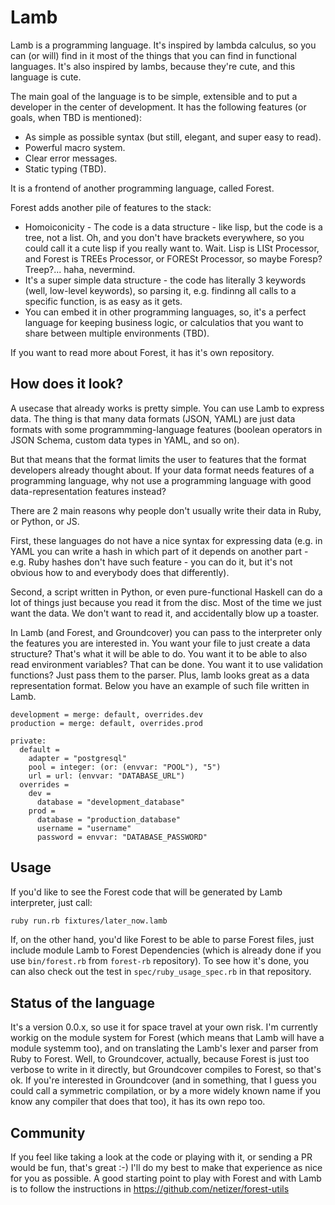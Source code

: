 # Lamb

Lamb is a programming language. It's inspired by lambda calculus, so you can (or will) find in it most of the things that you can find in functional languages. It's also inspired by lambs, because they're cute, and this language is cute.

The main goal of the language is to be simple, extensible and to put a developer in the center of development. It has the following features (or goals, when TBD is mentioned):
- As simple as possible syntax (but still, elegant, and super easy to read).
- Powerful macro system.
- Clear error messages.
- Static typing (TBD).

It is a frontend of another programming language, called Forest.

Forest adds another pile of features to the stack:
- Homoiconicity - The code is a data structure - like lisp, but the code is a tree, not a list. Oh, and you don't have brackets everywhere, so you could call it a cute lisp if you really want to. Wait. Lisp is LISt Processor, and Forest is TREEs Processor, or FORESt Processor, so maybe Foresp? Treep?... haha, nevermind.
- It's a super simple data structure - the code has literally 3 keywords (well, low-level keywords), so parsing it, e.g. findinng all calls to a specific function, is as easy as it gets.
- You can embed it in other programming languages, so, it's a perfect language for keeping business logic, or calculatios that you want to share between multiple environments (TBD).

If you want to read more about Forest, it has it's own repository.

## How does it look?

A usecase that already works is pretty simple. You can use Lamb to express data. The thing is that many data formats (JSON, YAML) are just data formats with some programmming-language features (boolean operators in JSON Schema, custom data types in YAML, and so on).

But that means that the format limits the user to features that the format developers already thought about. If your data format needs features of a programming language, why not use a programming language with good data-representation features instead?

There are 2 main reasons why people don't usually write their data in Ruby, or Python, or JS.

First, these languages do not have a nice syntax for expressing data (e.g. in YAML you can write a hash in which part of it depends on another part - e.g. Ruby hashes don't have such feature - you can do it, but it's not obvious how to and everybody does that differently).

Second, a script written in Python, or even pure-functional Haskell can do a lot of things just because you read it from the disc. Most of the time we just want the data. We don't want to read it, and accidentally blow up a toaster.

In Lamb (and Forest, and Groundcover) you can pass to the interpreter only the features you are interested in. You want your file to just create a data structure? That's what it will be able to do. You want it to be able to also read environment variables? That can be done. You want it to use validation functions? Just pass them to the parser. Plus, lamb looks great as a data representation format. Below you have an example of such file written in Lamb.

```lamb
development = merge: default, overrides.dev
production = merge: default, overrides.prod

private:
  default =
    adapter = "postgresql"
    pool = integer: (or: (envvar: "POOL"), "5")
    url = url: (envvar: "DATABASE_URL")
  overrides =
    dev =
      database = "development_database"
    prod =
      database = "production_database"
      username = "username"
      password = envvar: "DATABASE_PASSWORD"
```

## Usage

If you'd like to see the Forest code that will be generated by Lamb interpreter, just call:

```bash
ruby run.rb fixtures/later_now.lamb
```

If, on the other hand, you'd like Forest to be able to parse Forest files, just include module Lamb to Forest Dependencies (which is already done if you use `bin/forest.rb` from `forest-rb` repository). To see how it's done, you can also check out the test in `spec/ruby_usage_spec.rb` in that repository.

## Status of the language

It's a version 0.0.x, so use it for space travel at your own risk. I'm currently workig on the module system for Forest (which means that Lamb will have a module systemm too), and on translating the Lamb's lexer and parser from Ruby to Forest. Well, to Groundcover, actually, because Forest is just too verbose to write in it directly, but Groundcover compiles to Forest, so that's ok. If you're interested in Groundcover (and in something, that I guess you could call a symmetric compilation, or by a more widely known name if you know any compiler that does that too), it has its own repo too.

## Community

If you feel like taking a look at the code or playing with it, or sending a PR would be fun, that's great :-) I'll do my best to make that experience as nice for you as possible. A good starting point to play with Forest and with Lamb is to follow the instructions in https://github.com/netizer/forest-utils
